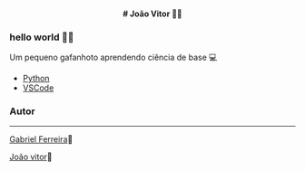 <h4 align="center"> 
#  João Vitor 👨‍💻
</h4>

### hello world 👨‍💻

Um pequeno gafanhoto aprendendo ciência de base 💻

- [Python](https://www.python.org/)
- [VSCode](https://code.visualstudio.com/)

### Autor
---
<a href="https://www.facebook.com/bielzinnln/">Gabriel Ferreira</a>🚀

<a href="https://www.facebook.com/profile.php?id=100013790748118">João vitor</a>🚀
